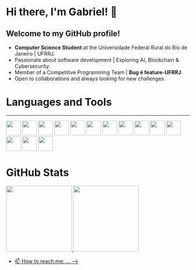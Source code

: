 # Hi there, I'm Gabriel! 👋
## Welcome to my GitHub profile!

- **Computer Science Student** at the Universidade Federal Rural do Rio de Janeiro | UFRRJ.
- Passionate about software development | Exploring AI, Blockchain & Cybersecurity.
- Member of a Competitive Programming Team | **Bug é feature-UFRRJ**.
- Open to collaborations and always looking for new challenges. 

# Languages and Tools
---


<img src="https://cdn.jsdelivr.net/gh/devicons/devicon@latest/icons/javascript/javascript-original.svg" width="40" height="40"/>   <img src="https://cdn.jsdelivr.net/gh/devicons/devicon@latest/icons/cplusplus/cplusplus-original.svg" width="40" height="40"/>   <img src="https://cdn.jsdelivr.net/gh/devicons/devicon@latest/icons/java/java-original.svg" width="40" height="40"/>   <img src="https://cdn.jsdelivr.net/gh/devicons/devicon@latest/icons/python/python-original.svg" width="40" height="40"/>   <img src="https://cdn.jsdelivr.net/gh/devicons/devicon@latest/icons/c/c-original.svg" width="40" height="40"/>   <img src="https://cdn.jsdelivr.net/gh/devicons/devicon@latest/icons/arduino/arduino-original-wordmark.svg" width="40" height="40"/>   <img src="https://cdn.jsdelivr.net/gh/devicons/devicon@latest/icons/docker/docker-original-wordmark.svg" width="40" height="40"/>   <img src="https://cdn.jsdelivr.net/gh/devicons/devicon@latest/icons/mysql/mysql-original-wordmark.svg" width="40" height="40"/>   <img src="https://cdn.jsdelivr.net/gh/devicons/devicon@latest/icons/neo4j/neo4j-original-wordmark.svg" width="40" height="40"/>   <img src="https://cdn.jsdelivr.net/gh/devicons/devicon@latest/icons/nodejs/nodejs-original-wordmark.svg" width="40" height="40"/>   <img src="https://cdn.jsdelivr.net/gh/devicons/devicon@latest/icons/react/react-original-wordmark.svg" width="40" height="40"/>   <img src="https://cdn.jsdelivr.net/gh/devicons/devicon@latest/icons/tensorflow/tensorflow-original-wordmark.svg" width="40" height="40"/>   <img src="https://cdn.jsdelivr.net/gh/devicons/devicon@latest/icons/vitejs/vitejs-original.svg" width="40" height="40"/>   <img src="https://cdn.jsdelivr.net/gh/devicons/devicon@latest/icons/web3js/web3js-original.svg" width="40" height="40"/>
          

# GitHub Stats

<div>
<a href="https://github.com/whois-machado">
<img loading="lazy" height="180em" src="https://github-readme-stats.vercel.app/api/top-langs/?username=whois-machado&layout=compact&langs_count=7&theme=dracula"/>
<img loading="lazy" height="180em" src="https://github-readme-stats.vercel.app/api?username=whois-machado&show_icons=true&theme=dracula&include_all_commits=true&count_private=true"/>
</div>          
          
          
          
          
          
          
          
          


- 📫 How to reach me: ...
-->
